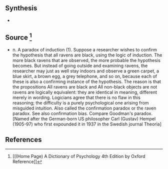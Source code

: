 ## Synthesis
- 
## Source [^1]
- n. A paradox of induction (1). Suppose a researcher wishes to confirm the hypothesis that all ravens are black, using the logic of induction. The more black ravens that are observed, the more probable the hypothesis becomes. But instead of going outside and examining ravens, the researcher may just as well stay indoors and observe a green carpet, a blue skirt, a brown egg, a grey telephone, and so on, because each of these is also a confirming instance of the hypothesis. The reason is that the propositions All ravens are black and All non-black objects are not ravens are logically equivalent: they are identical in meaning, different merely in wording. Logicians agree that there is no flaw in this reasoning; the difficulty is a purely psychological one arising from misguided intuition. Also called the confirmation paradox or the raven paradox. See also confirmation bias. Compare Goodman's paradox. \[Named after the German-born US philosopher Carl (Gustav) Hempel (1905-97) who first expounded it in 1937 in the Swedish journal Theoria]
## References

[^1]: [[(Home Page) A Dictionary of Psychology 4th Edition by Oxford Reference]]